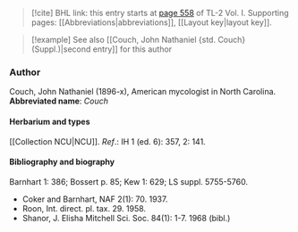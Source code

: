 > [!cite] BHL link: this entry starts at [page 558](https://www.biodiversitylibrary.org/page/33120689) of TL-2 Vol. I.
> Supporting pages: [[Abbreviations|abbreviations]], [[Layout key|layout key]].

> [!example] See also [[Couch, John Nathaniel {std. Couch} (Suppl.)|second entry]] for this author

### Author

Couch, John Nathaniel (1896-x), American mycologist in North Carolina. 
**Abbreviated name**: *Couch*

#### Herbarium and types

[[Collection NCU|NCU]].
*Ref*.: IH 1 (ed. 6): 357, 2: 141.

#### Bibliography and biography

Barnhart 1: 386; Bossert p. 85; Kew 1: 629; LS suppl. 5755-5760.
- Coker and Barnhart, NAF 2(1): 70. 1937.
- Roon, Int. direct. pl. tax. 29. 1958.
- Shanor, J. Elisha Mitchell Sci. Soc. 84(1): 1-7. 1968 (bibl.)

